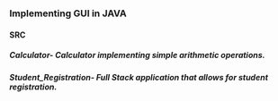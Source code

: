 ### Implementing GUI in JAVA
#### SRC
##### Calculator- Calculator implementing simple arithmetic operations.
##### Student_Registration- Full Stack application that allows for student registration. 


